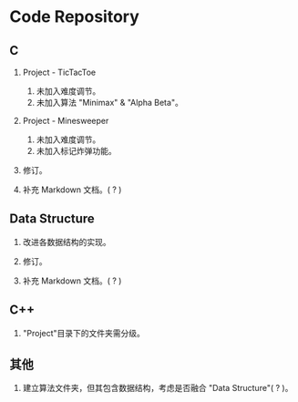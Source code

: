 # Code Repository

## C

1. Project - TicTacToe
    1. 未加入难度调节。
    2. 未加入算法 "Minimax" & "Alpha Beta"。

2. Project - Minesweeper
    1. 未加入难度调节。
    2. 未加入标记炸弹功能。

3. 修订。

4. 补充 Markdown 文档。( ? )

## Data Structure

1. 改进各数据结构的实现。

2. 修订。

3. 补充 Markdown 文档。( ? )

## C++

1. "Project"目录下的文件夹需分级。

## 其他

1. 建立算法文件夹，但其包含数据结构，考虑是否融合 "Data Structure"( ? )。

